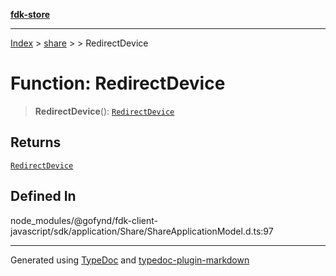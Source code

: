 [**fdk-store**](../../../README.md)
***

[Index](../../../API.md) > [share](../../README.md) > [<internal>](../README.md) > RedirectDevice

# Function: RedirectDevice

> **RedirectDevice**(): [`RedirectDevice`](../type-aliases/type-alias.RedirectDevice.md)

## Returns

[`RedirectDevice`](../type-aliases/type-alias.RedirectDevice.md)

## Defined In

node\_modules/@gofynd/fdk-client-javascript/sdk/application/Share/ShareApplicationModel.d.ts:97

***
Generated using [TypeDoc](https://typedoc.org/) and [typedoc-plugin-markdown](https://www.npmjs.com/package/typedoc-plugin-markdown)
